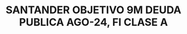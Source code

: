 ---
layout: fund
title: SANTANDER OBJETIVO 9M DEUDA PUBLICA AGO-24, FI CLASE A
isin: ES0166499006
---